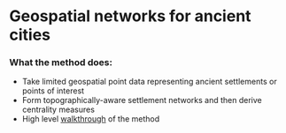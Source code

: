 # Geospatial networks for ancient cities

### What the method does:
* Take limited geospatial point data representing ancient settlements or points of interest
* Form topographically-aware settlement networks and then derive centrality measures
* High level [walkthrough](https://docs.google.com/presentation/d/1VSjuJCoxzvESEjdDCCxa6Nm0wZNgn3JCjob6fSbhjno/) of the method

